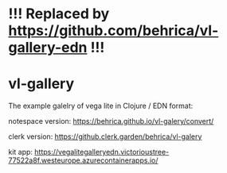 # !!! Replaced by https://github.com/behrica/vl-gallery-edn !!!


# vl-gallery

The example galelry of vega lite in Clojure / EDN format:

notespace version: https://behrica.github.io/vl-galery/convert/

clerk version: https://github.clerk.garden/behrica/vl-galery

kit app: https://vegalitegalleryedn.victorioustree-77522a8f.westeurope.azurecontainerapps.io/
